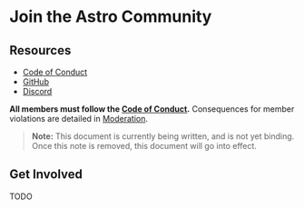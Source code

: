 # Join the Astro Community

## Resources

- [Code of Conduct](CODE_OF_CONDUCT.md)
- [GitHub](https://github.com/snowpackjs/astro)
- [Discord](https://astro.build/chat)

**All members must follow the [Code of Conduct](CODE_OF_CONDUCT.md).** Consequences for member violations are detailed in [Moderation](GOVERNANCE.md#moderation).

> **Note:** This document is currently being written, and is not yet binding. Once this note is removed, this document will go into effect.

## Get Involved

TODO
